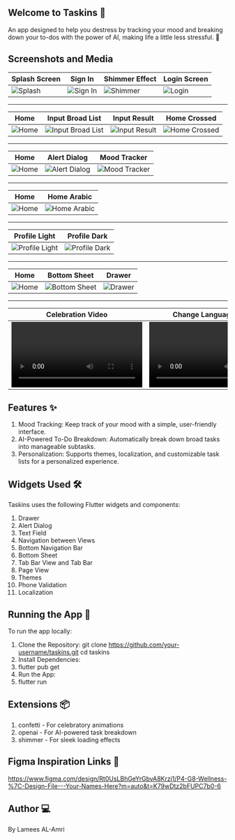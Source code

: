 ## Welcome to Taskins 🌱

An app designed to help you destress by tracking your mood and breaking down your to-dos with the power of AI, making life a little less stressful. 💫

##


## Screenshots and Media


| Splash Screen | Sign In | Shimmer Effect | Login Screen |
| -------------- | ------- | -------------- | ------------ |
| ![Splash](splash.png) | ![Sign In](sign_up.png) | ![Shimmer](shimmer.png) | ![Login](login.png) |

---


| Home | Input Broad List | Input Result | Home Crossed |
| ---- | ---------------- | ------------ | ------------ |
| ![Home](home.png) | ![Input Broad List](input_broad_list.png) | ![Input Result](input_result.png) | ![Home Crossed](home_crossed.png) |

---


| Home | Alert Dialog | Mood Tracker |
| ---- | ------------ | ------------ |
| ![Home](home.png) | ![Alert Dialog](alertdialog.png) | ![Mood Tracker](mood_tracker.png) |

---


| Home | Home Arabic |
| ---- | ----------- |
| ![Home](home.png) | ![Home Arabic](home_arabic.png) |

---


| Profile Light | Profile Dark |
| ------------- | ------------- |
| ![Profile Light](profile_light.png) | ![Profile Dark](profile_dark.png) |

---


| Home | Bottom Sheet | Drawer |
| ---- | ------------ | ------ |
| ![Home](home.png) | ![Bottom Sheet](bottom_sheet.png) | ![Drawer](drawer.png) |

---

| Celebration Video | Change Language Video |
| ----------------- | --------------------- |
| ![Celebration Video](celeb.mov) | ![Change Language Video](changelang.mov) |


## Features ✨
1. Mood Tracking: Keep track of your mood with a simple, user-friendly interface.
2. AI-Powered To-Do Breakdown: Automatically break down broad tasks into manageable subtasks.
3. Personalization: Supports themes, localization, and customizable task lists for a personalized experience.


## Widgets Used 🛠️
Taskins uses the following Flutter widgets and components:
1. Drawer
2. Alert Dialog
3. Text Field
4. Navigation between Views
5. Bottom Navigation Bar
6. Bottom Sheet
7. Tab Bar View and Tab Bar
8. Page View
9. Themes
10. Phone Validation
11. Localization

##  Running the App 🚀
To run the app locally:
1. Clone the Repository:
git clone https://github.com/your-username/taskins.git
cd taskins
2. Install Dependencies:
3. flutter pub get
4. Run the App:
5. flutter run

## Extensions 📦
1. confetti - For celebratory animations
2. openai - For AI-powered task breakdown
3. shimmer - For sleek loading effects

## Figma Inspiration Links 🎨
https://www.figma.com/design/Rt0UsLBhGeYrGbvA8Krzj1/P4-G8-Wellness-%7C-Design-File---Your-Names-Here?m=auto&t=K79wDtz2bFUPC7b0-6

## Author 💻
By Lamees AL-Amri

 
